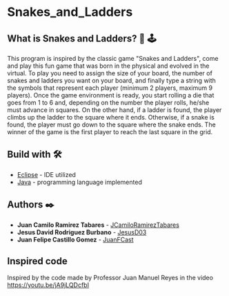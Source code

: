 # Snakes_and_Ladders
## What is Snakes and Ladders? :snake: :joystick:
This program is inspired by the classic game "Snakes and Ladders", come and play this fun game that was born in the physical and evolved in the virtual. To play you need to assign the size of your board, the number of snakes and ladders you want on your board, and finally type a string with the symbols that represent each player (minimum 2 players, maximum 9 players). Once the game environment is ready, you start rolling a die that goes from 1 to 6 and, depending on the number the player rolls, he/she must advance in squares. On the other hand, if a ladder is found, the player climbs up the ladder to the square where it ends. Otherwise, if a snake is found, the player must go down to the square where the snake ends. The winner of the game is the first player to reach the last square in the grid.
## Build with 🛠️
* [Eclipse](https://www.eclipse.org/downloads/) - IDE utilized
* [Java](https://www.oracle.com/co/java/technologies/javase/javase-jdk8-downloads.html) - programming language implemented
## Authors ✒️
* **Juan Camilo Ramirez Tabares** - [JCamiloRamirezTabares](https://github.com/JCamiloRamirezTabares)
* **Jesus David Rodriguez Burbano** - [JesusD03](https://github.com/JesusD03)
* **Juan Felipe Castillo Gomez** - [JuanFCast](https://github.com/JuanFCast)
## Inspired code
Inspired by the code made by Professor Juan Manuel Reyes in the video https://youtu.be/jA9jLQDcfbI
